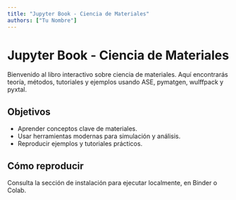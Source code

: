 ```yaml
---
title: "Jupyter Book - Ciencia de Materiales"
authors: ["Tu Nombre"]
---
```


# Jupyter Book - Ciencia de Materiales

Bienvenido al libro interactivo sobre ciencia de materiales. Aquí encontrarás teoría, métodos, tutoriales y ejemplos usando ASE, pymatgen, wulffpack y pyxtal.

## Objetivos
- Aprender conceptos clave de materiales.
- Usar herramientas modernas para simulación y análisis.
- Reproducir ejemplos y tutoriales prácticos.

## Cómo reproducir
Consulta la sección de instalación para ejecutar localmente, en Binder o Colab.
